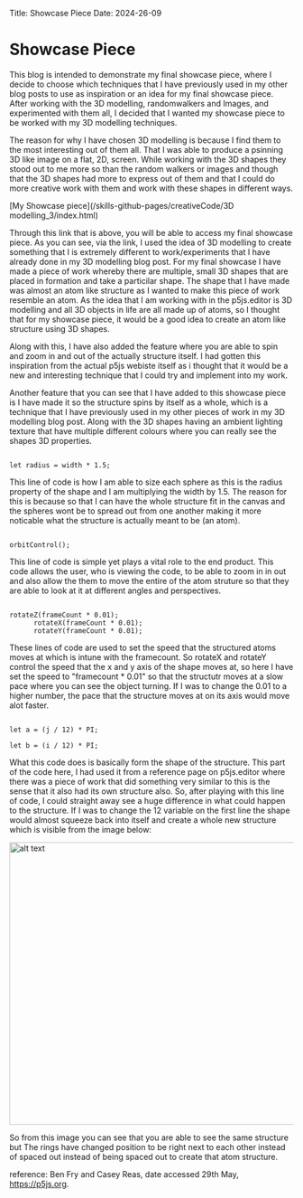 Title: Showcase Piece
Date: 2024-26-09

# Showcase Piece

This blog is intended to demonstrate my final showcase piece, where I decide to choose which techniques that I have previously used in my other blog posts to use as inspiration or an idea for my final showcase piece. After working with the 3D modelling, randomwalkers and Images, and experimented with them all, I decided that I wanted my showcase piece to be worked with my 3D modelling techniques. 

The reason for why I have chosen 3D modelling is because I find them to the most interesting out of them all. That I was able to produce a psinning 3D like image on a flat, 2D, screen. While working with the 3D shapes they stood out to me more so than the random walkers or images and though that the 3D shapes had more to express out of them and that I could do more creative work with them and work with these shapes in different ways. 

[My Showcase piece](/skills-github-pages/creativeCode/3D modelling_3/index.html)

Through this link that is above, you will be able to access my final showcase piece. As you can see, via the link, I used the idea of 3D modelling to create something that I is extremely different to work/experiments that I have already done in my 3D modelling blog post. For my final showcase I have made a piece of work whereby there are multiple, small 3D shapes that are placed in formation and take a particilar shape. The shape that I have made was almost an atom like structure as I wanted to make this piece of work resemble an atom. As the idea that I am working with in the p5js.editor is 3D modelling and all 3D objects in life are all made up of atoms, so I thought that for my showcase piece, it would be a good idea to create an atom like structure using 3D shapes. 

Along with this, I have also added the feature where you are able to spin and zoom in and out of the actually structure itself. I had gotten this inspiration from the actual p5js webiste itself as i thought that it would be a new and interesting technique that I could try and implement into my work.

Another feature that you can see that I have added to this showcase piece is I have made it so the structure spins by itself as a whole, which is a technique that I have previously used in my other pieces of work in my 3D modelling blog post. Along with the 3D shapes having an ambient lighting texture that have multiple different colours where you can really see the shapes 3D properties. 

```

let radius = width * 1.5;

```

This line of code is how I am able to size each sphere as this is the radius property of the shape and I am multiplying the width by 1.5. The reason for this is because so that I can have the whole structure fit in the canvas and the spheres wont be to spread out from one another making it more noticable what the structure is actually meant to be (an atom).

```

orbitControl();

```

This line of code is simple yet plays a vital role to the end product. This code allows the user, who is viewing the code, to be able to zoom in in out and also allow the them to move the entire of the atom struture so that they are able to look at it at different angles and perspectives.

```

rotateZ(frameCount * 0.01);
      rotateX(frameCount * 0.01);
      rotateY(frameCount * 0.01);

```

These lines of code are used to set the speed that the structured atoms moves at which is intune with the framecount. So rotateX and rotateY control the speed that the x and y axis of the shape moves at, so here I have set the speed to "framecount * 0.01" so that the structutr moves at a slow pace where you can see the object turning. If I was to change the 0.01 to a higher number, the pace that the structure moves at on its axis would move alot faster.

```

let a = (j / 12) * PI;

let b = (i / 12) * PI;

```

What this code does is basically form the shape of the structure. This part of the code here, I had used it from a reference page on p5js.editor where there was a piece of work that did something very similar to this is the sense that it also had its own structure also. So, after playing with this line of code, I could straight away see a huge difference in what could happen to the structure. If I was to change the 12 variable on the first line the shape would almost squeeze back into itself and create a whole new structure which is visible from the image below:

<img src="/skills-github-pages/Images/Random-walkers-6.png" alt="alt text" width="1000" height="500">

So from this image you can see that you are able to see the same structure but The rings have changed position to be right next to each other instead of spaced out instead of being spaced out to create that atom structure.

reference: Ben Fry and Casey Reas, date accessed 29th May, https://p5js.org.
